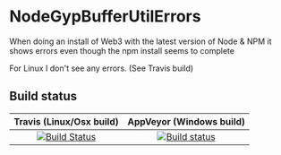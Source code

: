 # NodeGypBufferUtilErrors
When doing an install of Web3 with the latest version of Node & NPM it shows errors even though the npm install seems to complete

For Linux I don't see any errors. (See Travis build)

## Build status

| Travis (Linux/Osx build) | AppVeyor (Windows build) |
|:------------------------:|:------------------------:|
| [![Build Status](https://travis-ci.org/devedse/NodeGypBufferUtilErrors.svg?branch=master)](https://travis-ci.org/devedse/NodeGypBufferUtilErrors) | [![Build status](https://ci.appveyor.com/api/projects/status/9v42rdt38049meoy?svg=true)](https://ci.appveyor.com/project/devedse/nodegypbufferutilerrors) |

